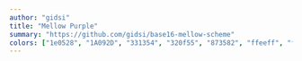 ```yaml
---
author: "gidsi"
title: "Mellow Purple"
summary: "https://github.com/gidsi/base16-mellow-scheme"
colors: ["1e0528", "1A092D", "331354", "320f55", "873582", "ffeeff", "ffeeff", "f8c0ff", "00d9e9", "aa00a3", "955ae7", "05cb0d", "b900b1", "550068", "8991bb", "4d6fff"]
---
```

